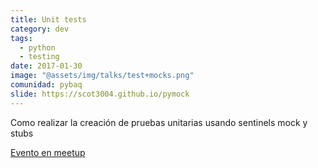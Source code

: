 ```yaml
---
title: Unit tests
category: dev
tags:
  - python
  - testing
date: 2017-01-30
image: "@assets/img/talks/test+mocks.png"
comunidad: pybaq
slide: https://scot3004.github.io/pymock
---
```


Como realizar la creación de pruebas unitarias usando sentinels mock y stubs

[Evento en meetup](https://www.meetup.com/es-ES/pythonbaq/events/237160306/)
